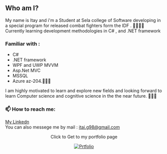 ## Who am I?
My name is Itay and i'm a Student at Sela college of Software developing in a special program for released combat fighters form the IDF . 🧑🏾‍🏫📖
Currently learning development methodologies in C# ,  and .NET framework
### Familiar with :
- C#
- .NET framework
- WPF and UWP MVVM
- Asp.Net MVC
- MSSQL 
- Azure az-204.👨🏾‍💻

I am highly motivated to learn and explore new fields and looking forward to learn Computer science and cognitive science in the the near future. 🧑🏾‍🎓


### 📫 How to reach me:
<a href="https://www.linkedin.com/in/itay-getahun/">My Linkedn</a>
<br>
You can also messege me by mail : <a href="itai.g98@gmail.com">itai.g98@gmail.com</a>

<div align="center">
<p>Click to Get to my portfolio page</p>
<a href="https://itayg98.github.io/Itay-Getahun-Portfolio/">
         <img alt="Prtfolio" src="https://user-images.githubusercontent.com/91791115/189167955-131f4728-7142-43ba-930e-f2b652c032dd.jpg"
         >
      </a>
</div>
